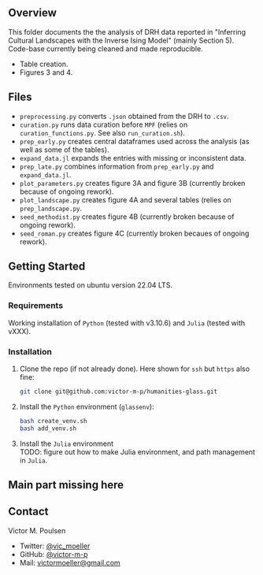 <!-- TABLE OF CONTENTS -->
## Overview
This folder documents the the analysis of DRH data reported in "Inferring Cultural Landscapes with the Inverse Ising Model" (mainly Section 5). Code-base currently being cleaned and made reproducible. 

* Table creation. 
* Figures 3 and 4. 


<!-- ABOUT THE PROJECT -->
## Files

* ```preprocessing.py``` converts ```.json``` obtained from the DRH to ```.csv```.
* ```curation.py``` runs data curation before ```MPF``` (relies on ```curation_functions.py```. See also ```run_curation.sh```).
* ```prep_early.py``` creates central dataframes used across the analysis (as well as some of the tables). 
* ```expand_data.jl``` expands the entries with missing or inconsistent data. 
* ```prep_late.py``` combines information from ```prep_early.py``` and ```expand_data.jl```.
* ```plot_parameters.py``` creates figure 3A and figure 3B (currently broken because of ongoing rework). 
* ```plot_landscape.py``` creates figure 4A and several tables (relies on ```prep_landscape.py```. 
* ```seed_methodist.py``` creates figure 4B (currently broken because of ongoing rework).
* ```seed_roman.py``` creates figure 4C (currently broken becaues of ongoing rework). 

<!-- GETTING STARTED -->
## Getting Started

Environments tested on ubuntu version 22.04 LTS. 

### Requirements 

Working installation of ```Python``` (tested with v3.10.6) and ```Julia``` (tested with vXXX).

### Installation


1. Clone the repo (if not already done). Here shown for ```ssh``` but ```https``` also fine:
    ```sh
    git clone git@github.com:victor-m-p/humanities-glass.git
    ```

2. Install the ```Python``` environment (```glassenv```):
    ```sh
    bash create_venv.sh
    bash add_venv.sh
    ```

3. Install the ```Julia``` environment  
TODO: figure out how to make Julia environment, and path management in ```Julia```. 

## Main part missing here 

<!-- CONTACT -->
## Contact

Victor M. Poulsen 
* Twitter: [@vic_moeller](https://twitter.com/vic_moeller) 
* GitHub: [@victor-m-p](https://github.com/victor-m-p)
* Mail: victormoeller@gmail.com
